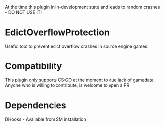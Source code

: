 At the time this plugin in in-development state and leads to random crashes - DO NOT USE IT!

# EdictOverflowProtection
Useful tool to prevent edict overflow crashes in source engine games.

# Compatibility
This plugin only supports CS:GO at the moment to due lack of gamedata.
Anyone who is willing to contribute, is welcome to open a PR.

# Dependencies
DHooks - Available from SM installation
